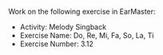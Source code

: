 Work on the following exercise in EarMaster:
- Activity: Melody Singback
- Exercise Name: Do, Re, Mi, Fa, So, La, Ti
- Exercise Number: 3.12
